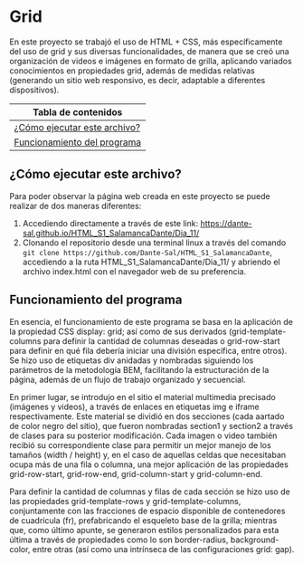 # Grid

En este proyecto se trabajó el uso de HTML + CSS, más específicamente del uso de grid y sus diversas funcionalidades, de manera que se creó una organización de videos e imágenes en formato de grilla, aplicando variados conocimientos en propiedades grid, además de medidas relativas (generando un sitio web responsivo, es decir, adaptable a diferentes dispositivos).

|Tabla de contenidos|
|--|
|[¿Cómo ejecutar este archivo?](#Ejecucion)|
|[Funcionamiento del programa](#Funcionamiento)|

<a name="Ejecucion"></a>

## ¿Cómo ejecutar este archivo?

Para poder observar la página web creada en este proyecto se puede realizar de dos maneras diferentes:

1. Accediendo directamente a través de este link: https://dante-sal.github.io/HTML_S1_SalamancaDante/Dia_11/
2. Clonando el repositorio desde una terminal linux a través del comando `git clone https://github.com/Dante-Sal/HTML_S1_SalamancaDante`, accediendo a la ruta HTML_S1_SalamancaDante/Dia_11/ y abriendo el archivo index.html con el navegador web de su preferencia.

<a name="Funcionamiento"></a>

## Funcionamiento del programa

En esencia, el funcionamiento de este programa se basa en la aplicación de la propiedad CSS display: grid; así como de sus derivados (grid-template-columns para definir la cantidad de columnas deseadas o grid-row-start para definir en qué fila debería iniciar una división específica, entre otros). Se hizo uso de etiquetas div anidadas y nombradas siguiendo los parámetros de la metodología BEM, facilitando la estructuración de la página, además de un flujo de trabajo organizado y secuencial.

En primer lugar, se introdujo en el sitio el material multimedia precisado (imágenes y videos), a través de enlaces en etiquetas img e iframe respectivamente. Este material se dividió en dos secciones (cada aartado de color negro del sitio), que fueron nombradas section1 y section2 a través de clases para su posterior modificación. Cada imagen o video también recibió su correspondiente clase para permitir un mejor manejo de los tamaños (width / height) y, en el caso de aquellas celdas que necesitaban ocupa más de una fila o columna, una mejor aplicación de las propiedades grid-row-start, grid-row-end, grid-column-start y grid-column-end.

Para definir la cantidad de columnas y filas de cada sección se hizo uso de las propiedades grid-template-rows y grid-template-columns, conjuntamente con las fracciones de espacio disponible de contenedores de cuadrícula (fr), prefabricando el esqueleto base de la grilla; mientras que, como último apunte, se generaron estilos personalizados para esta última a través de propiedades como lo son border-radius, background-color, entre otras (así como una intrínseca de las configuraciones grid: gap).